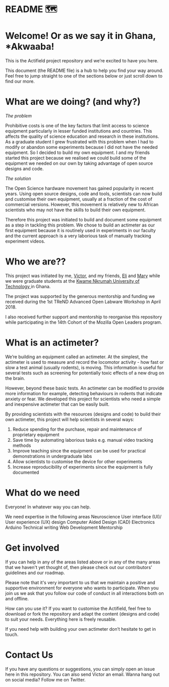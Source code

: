 # README 🗺️  

# Welcome! Or as we say it in Ghana, *Akwaaba!

This is the Actifield project repository and we’re excited to have you here. 

This document (the README file) is a hub to help you find your way around. Feel free to jump straight to one of the sections below or just scroll down to find our more.

# What are we doing? (and why?)

*The problem*

Prohibitive costs is one of the key factors that limit access to science equipment particularly in lesser funded institutions and countries.
This affects the quality of science education and research in these institutions.
As a graduate student I grew frustrated with this problem when I had to modify or abandon some experiments because I did not have the needed equipment.  So I decided to build my own equipment.
I and my friends started this project because we realised we could build some of the equipment we needed on our own by taking advantage of open source designs and code. 
 
*The solution*

The Open Science hardware movement has gained popularity in recent years. Using open source designs, code and tools, scientists can now build and customise their own equipment, usually at a fraction of the cost of commercial versions. However, this movement is relatively new to African scientists who may not have the skills to build their own equipment. 

Therefore this project was initiated to build and document some equipment as a step in tackling this problem. We chose to build an actimeter as our first equipment because it is routinely used in experiments in our faculty and the current approach is a very laborious task of manually tracking experiment videos.

# Who we are??
This project was initiated by me, <a href="https://twitter.com/v_kumbol">Victor</a>, and my friends, <a href="https://twitter.com/AmpofoElikplim">Eli</a> and <a href="https://twitter.com/mary_twumasi">Mary</a> while we were graduate students at the <a href="https://www.knust.edu.gh/">Kwame Nkrumah University of Technology </a> in Ghana. 


The project was supported by the generous mentorship and funding we received during the 1st TReND Advanced Open Labware Workshop in April 2018. 

I also received further support and mentorship to reorganise this repository while participating in the 14th Cohort of the Mozilla Open Leaders program.


# What is an actimeter? 
We’re building an equipment called an actimeter. At the simplest, the actimeter is used to measure and record the locomotor activity - how fast or slow a test animal (usually rodents), is moving. This information is useful for several tests such as screening for potentially toxic effects of a new drug on the brain. 

However, beyond these basic tests. An actimeter can be modified to provide more information for example, detecting behaviours in rodents that indicate anxiety or fear. We developed this project for scientists who need a simple and inexpensive actimeter that can be easily built. 

By providing scientists with the resources (designs and code) to build their own actimeter, this project will help scientists in several ways: 
1. Reduce spending for the purchase, repair and maintenance of proprietary equipment
2. Save time by automating laborious tasks e.g. manual video tracking methods
3. Improve teaching since the equipment can be used for practical demonstrations in undergraduate labs 
4. Allow scientists to customise the device for other experiments
5. Increase reproducibility of experiments since the equipment is fully documented

# What do we need
Everyone! In whatever way you can help.

We need expertise in the following areas 
Neuroscience
User interface (UI)/ User experience (UX) design
Computer Aided Design (CAD)
Electronics
Arduino
Technical writing
Web Development
Mentorship


# Get involved
If you can help in any of the areas listed above or in any of the many areas that we haven't yet thought of, then please check out our contributors' guidelines and our roadmap.

Please note that it's very important to us that we maintain a positive and supportive environment for everyone who wants to participate. When you join us we ask that you follow our code of conduct in all interactions both on and offline.

How can you use it?
If you want to customise the Actifield, feel free to download or fork the repository and adapt the content (designs and code) to suit your needs. Everything here is freely reusable.

If you need help with building your own actimeter don’t hesitate to get in touch.

# Contact Us
If you have any questions or suggestions, you can simply open an issue here in this repository. You can also send Victor an email. Wanna hang out on social media? Follow me on Twitter.



